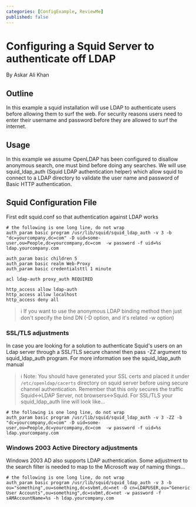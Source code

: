 ```yaml
---
categories: [ConfigExample, ReviewMe]
published: false
---
```

# Configuring a Squid Server to authenticate off LDAP

By Askar Ali Khan

## Outline

In this example a squid installation will use LDAP to authenticate users
before allowing them to surf the web. For security reasons users need to
enter their username and password before they are allowed to surf the
internet.

## Usage

In this example we assume OpenLDAP has been configured to disallow
anonymous search, one must bind before doing any searches. We will use
squid_ldap_auth (Squid LDAP authentication helper) which allow squid
to connect to a LDAP directory to validate the user name and password of
Basic HTTP authentication.

## Squid Configuration File

First edit squid.conf so that authentication against LDAP works

```
# the following is one long line, do not wrap
auth_param basic program /usr/lib/squid/squid_ldap_auth -v 3 -b "dc=yourcompany,dc=com" -D uid=some-user,ou=People,dc=yourcompany,dc=com  -w password -f uid=%s ldap.yourcompany.com

auth_param basic children 5
auth_param basic realm Web-Proxy
auth_param basic credentialsttl 1 minute

acl ldap-auth proxy_auth REQUIRED

http_access allow ldap-auth
http_access allow localhost
http_access deny all
```

> :information_source: If you want to use the anonymous LDAP binding method then just don't specify the bind DN (-D option, and it's related -w option)
    

### SSL/TLS adjustments

In case you are looking for a solution to authenticate Squid's users on
an Ldap server through a SSL/TLS secure channel then pass -ZZ argument
to squid_ldap_auth program. For more information see the
squid_ldap_auth manual

> :information_source: Note: You should have generated your SSL certs and placed it under
`/etc/openldap/cacerts` directory on squid server before using secure
channel authentication. Remember that this only secures the traffic
Squid\<-\>LDAP Server, not browsers\<-\>Squid. For SSL/TLS your
squid_ldap_auth line will look like...

```
# the following is one long line, do not wrap
auth_param basic program /usr/lib/squid/squid_ldap_auth -v 3 -ZZ -b "dc=yourcompany,dc=com" -D uid=some-user,ou=People,dc=yourcompany,dc=com  -w password -f uid=%s ldap.yourcompany.com
```
### Windows 2003 Active Directory adjustments

Windows 2003 AD also supports LDAP authentication. Some adjustment to
the search filter is needed to map to the Microsoft way of naming
things...

```
# the following is one long line, do not wrap
auth_param basic program /usr/lib/squid/squid_ldap_auth -v 3 -b ou="something",ou=something,dc=svbmt,dc=net -D cn=LDAPUSER,ou="Generic User Accounts",ou=something",dc=svbmt,dc=net -w password -f sAMAccountName=%s -h ldap.yourcompany.com
```